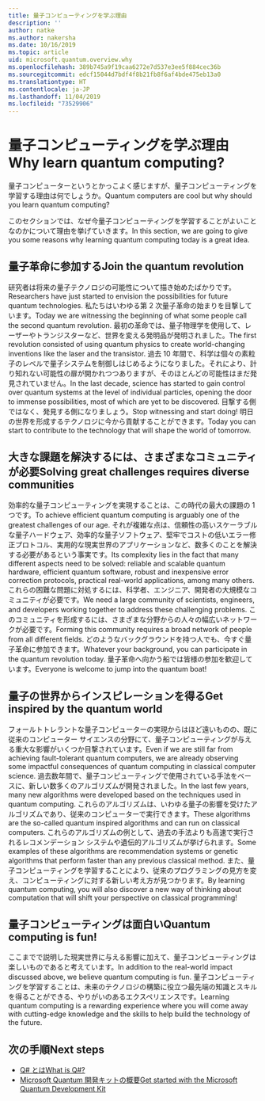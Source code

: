 ```yaml
---
title: 量子コンピューティングを学ぶ理由
description: ''
author: natke
ms.author: nakersha
ms.date: 10/16/2019
ms.topic: article
uid: microsoft.quantum.overview.why
ms.openlocfilehash: 389b745a9f19caa6272e7d537e3ee5f884cec36b
ms.sourcegitcommit: edcf15044d7bdf4f8b21fb8f6af4bde475eb13a0
ms.translationtype: HT
ms.contentlocale: ja-JP
ms.lasthandoff: 11/04/2019
ms.locfileid: "73529906"
---
```

# <a name="why-learn-quantum-computing"></a><span data-ttu-id="f77fd-102">量子コンピューティングを学ぶ理由</span><span class="sxs-lookup"><span data-stu-id="f77fd-102">Why learn quantum computing?</span></span>

<span data-ttu-id="f77fd-103">量子コンピューターというとかっこよく感じますが、量子コンピューティングを学習する理由は何でしょうか。</span><span class="sxs-lookup"><span data-stu-id="f77fd-103">Quantum computers are cool but why should you learn quantum computing?</span></span>

<span data-ttu-id="f77fd-104">このセクションでは、なぜ今量子コンピューティングを学習することがよいことなのかについて理由を挙げていきます。</span><span class="sxs-lookup"><span data-stu-id="f77fd-104">In this section, we are going to give you some reasons why learning quantum computing today is a great idea.</span></span>

## <a name="join-the-quantum-revolution"></a><span data-ttu-id="f77fd-105">量子革命に参加する</span><span class="sxs-lookup"><span data-stu-id="f77fd-105">Join the quantum revolution</span></span>

<span data-ttu-id="f77fd-106">研究者は将来の量子テクノロジの可能性について描き始めたばかりです。</span><span class="sxs-lookup"><span data-stu-id="f77fd-106">Researchers have just started to envision the possibilities for future quantum technologies.</span></span> <span data-ttu-id="f77fd-107">私たちはいわゆる第 2 次量子革命の始まりを目撃しています。</span><span class="sxs-lookup"><span data-stu-id="f77fd-107">Today we are witnessing the beginning of what some people call the second quantum revolution.</span></span> <span data-ttu-id="f77fd-108">最初の革命では、量子物理学を使用して、レーザーやトランジスターなど、世界を変える発明品が発明されました。</span><span class="sxs-lookup"><span data-stu-id="f77fd-108">The first revolution consisted of using quantum physics to create world-changing inventions like the laser and the transistor.</span></span> <span data-ttu-id="f77fd-109">過去 10 年間で、科学は個々の素粒子のレベルで量子システムを制御しはじめるようになりました。それにより、計り知れない可能性の扉が開かれつつありますが、そのほとんどの可能性はまだ発見されていません。</span><span class="sxs-lookup"><span data-stu-id="f77fd-109">In the last decade, science has started to gain control over quantum systems at the level of individual particles, opening the door to immense possibilities, most of which are yet to be discovered.</span></span> <span data-ttu-id="f77fd-110">目撃する側ではなく、発見する側になりましょう。</span><span class="sxs-lookup"><span data-stu-id="f77fd-110">Stop witnessing and start doing!</span></span> <span data-ttu-id="f77fd-111">明日の世界を形成するテクノロジに今から貢献することができます。</span><span class="sxs-lookup"><span data-stu-id="f77fd-111">Today you can start to contribute to the technology that will shape the world of tomorrow.</span></span>

## <a name="solving-great-challenges-requires-diverse-communities"></a><span data-ttu-id="f77fd-112">大きな課題を解決するには、さまざまなコミュニティが必要</span><span class="sxs-lookup"><span data-stu-id="f77fd-112">Solving great challenges requires diverse communities</span></span>

<span data-ttu-id="f77fd-113">効率的な量子コンピューティングを実現することは、この時代の最大の課題の 1 つです。</span><span class="sxs-lookup"><span data-stu-id="f77fd-113">To achieve efficient quantum computing is arguably one of the greatest challenges of our age.</span></span> <span data-ttu-id="f77fd-114">それが複雑な点は、信頼性の高いスケーラブルな量子ハードウェア、効率的な量子ソフトウェア、堅牢でコストの低いエラー修正プロトコル、実用的な現実世界のアプリケーションなど、数多くのことを解決する必要があるという事実です。</span><span class="sxs-lookup"><span data-stu-id="f77fd-114">Its complexity lies in the fact that many different aspects need to be solved: reliable and scalable quantum hardware, efficient quantum software, robust and inexpensive error correction protocols, practical real-world applications, among many others.</span></span> <span data-ttu-id="f77fd-115">これらの困難な問題に対処するには、科学者、エンジニア、開発者の大規模なコミュニティが必要です。</span><span class="sxs-lookup"><span data-stu-id="f77fd-115">We need a large community of scientists, engineers, and developers working together to address these challenging problems.</span></span> <span data-ttu-id="f77fd-116">このコミュニティを形成するには、さまざまな分野からの人々の幅広いネットワークが必要です。</span><span class="sxs-lookup"><span data-stu-id="f77fd-116">Forming this community requires a broad network of people from all different fields.</span></span> <span data-ttu-id="f77fd-117">どのようなバックグラウンドを持つ人でも、今すぐ量子革命に参加できます。</span><span class="sxs-lookup"><span data-stu-id="f77fd-117">Whatever your background, you can participate in the quantum revolution today.</span></span> <span data-ttu-id="f77fd-118">量子革命へ向かう船では皆様の参加を歓迎しています。</span><span class="sxs-lookup"><span data-stu-id="f77fd-118">Everyone is welcome to jump into the quantum boat!</span></span>

## <a name="get-inspired-by-the-quantum-world"></a><span data-ttu-id="f77fd-119">量子の世界からインスピレーションを得る</span><span class="sxs-lookup"><span data-stu-id="f77fd-119">Get inspired by the quantum world</span></span>

<span data-ttu-id="f77fd-120">フォールトトレラントな量子コンピューターの実現からはほど遠いものの、既に従来のコンピューター サイエンスの分野にて、量子コンピューティングが与える重大な影響がいくつか目撃されています。</span><span class="sxs-lookup"><span data-stu-id="f77fd-120">Even if we are still far from achieving fault-tolerant quantum computers, we are already observing some impactful consequences of quantum computing in classical computer science.</span></span> <span data-ttu-id="f77fd-121">過去数年間で、量子コンピューティングで使用されている手法をベースに、新しい数多くのアルゴリズムが開発されました。</span><span class="sxs-lookup"><span data-stu-id="f77fd-121">In the last few years, many new algorithms were developed based on the techniques used in quantum computing.</span></span> <span data-ttu-id="f77fd-122">これらのアルゴリズムは、いわゆる量子の影響を受けたアルゴリズムであり、従来のコンピューターで実行できます。</span><span class="sxs-lookup"><span data-stu-id="f77fd-122">These algorithms are the so-called quantum inspired algorithms and can run on classical computers.</span></span> <span data-ttu-id="f77fd-123">これらのアルゴリズムの例として、過去の手法よりも高速で実行されるレコメンデーション システムや遺伝的アルゴリズムが挙げられます。</span><span class="sxs-lookup"><span data-stu-id="f77fd-123">Some examples of these algorithms are recommendation systems or genetic algorithms that perform faster than any previous classical method.</span></span> <span data-ttu-id="f77fd-124">また、量子コンピューティングを学習することにより、従来のプログラミングの見方を変え、コンピューティングに対する新しい考え方が見つかります。</span><span class="sxs-lookup"><span data-stu-id="f77fd-124">By learning quantum computing, you will also discover a new way of thinking about computation that will shift your perspective on classical programming!</span></span>

## <a name="quantum-computing-is-fun"></a><span data-ttu-id="f77fd-125">量子コンピューティングは面白い</span><span class="sxs-lookup"><span data-stu-id="f77fd-125">Quantum computing is fun!</span></span>

<span data-ttu-id="f77fd-126">ここまでで説明した現実世界に与える影響に加えて、量子コンピューティングは楽しいものであると考えています。</span><span class="sxs-lookup"><span data-stu-id="f77fd-126">In addition to the real-world impact discussed above, we believe quantum computing is fun.</span></span> <span data-ttu-id="f77fd-127">量子コンピューティングを学習することは、未来のテクノロジの構築に役立つ最先端の知識とスキルを得ることができる、やりがいのあるエクスペリエンスです。</span><span class="sxs-lookup"><span data-stu-id="f77fd-127">Learning quantum computing is a rewarding experience where you will come away with cutting-edge knowledge and the skills to help build the technology of the future.</span></span>

## <a name="next-steps"></a><span data-ttu-id="f77fd-128">次の手順</span><span class="sxs-lookup"><span data-stu-id="f77fd-128">Next steps</span></span>

* [<span data-ttu-id="f77fd-129">Q# とは</span><span class="sxs-lookup"><span data-stu-id="f77fd-129">What is Q#?</span></span>](xref:microsoft.quantum.overview.qsharp)
* [<span data-ttu-id="f77fd-130">Microsoft Quantum 開発キットの概要</span><span class="sxs-lookup"><span data-stu-id="f77fd-130">Get started with the Microsoft Quantum Development Kit</span></span>](xref:microsoft.quantum.welcome)

